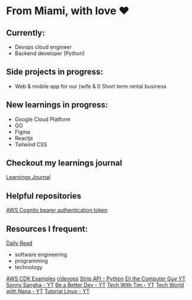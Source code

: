# From Miami, with love ❤️

## Currently:
- Devops cloud engineer 
- Backend developer (Python)

## Side projects in progress:
- Web & mobile app for our (wife & I) Short term rental business 

## New learnings in progress:
- Google Cloud Platform
- GO
- Figma
- Reactjs
- Tailwind CSS


## Checkout my learnings journal
[Learnings Journal](https://github.com/mitchboulay/learningsjournal)

## Helpful repositories
[AWS Cognito bearer authentication token](https://github.com/mitchboulay/cognito-authentication)

## Resources I frequent:
[Daily Read](https://medium.com/)
 - software engineering
 - programming
 - technology

[AWS CDK Examples](https://github.com/aws-samples/aws-cdk-examples)
[r/devops](https://www.reddit.com/r/devops/)
[Strip API - Python](https://github.com/stripe/stripe-python)
[Eli the Computer Guy YT](https://www.youtube.com/c/Elithecomputerguypage)
[Sonny Sangha - YT](https://www.youtube.com/c/SonnySangha)
[Be a Better Dev - YT](https://www.youtube.com/c/BeABetterDev)
[Tech With Tim - YT](https://www.youtube.com/c/TechWithTim)
[Tech World with Nana - YT](https://www.youtube.com/c/TechWorldwithNana)
[Tutorial Linux - YT](https://www.youtube.com/c/tutoriaLinux)

<!---

mitchboulay/mitchboulay is a ✨ special ✨ repository because its `README.md` (this file) appears on your GitHub profile.

You can click the Preview link to take a look at your changes.

--->
